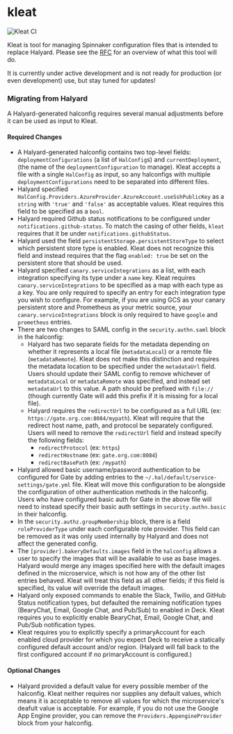 # kleat

![Kleat CI](https://github.com/spinnaker/kleat/workflows/Kleat%20CI/badge.svg)

Kleat is tool for managing Spinnaker configuration files that is intended to
replace Halyard. Please see the
[RFC](https://github.com/spinnaker/governance/blob/master/rfc/halyard-lite.md)
for an overview of what this tool will do.

It is currently under active development and is not ready for production (or
even development) use, but stay tuned for updates!

### Migrating from Halyard

A Halyard-generated halconfig requires several manual adjustments before it can
be used as input to Kleat.

#### Required Changes

- A Halyard-generated halconfig contains two top-level fields:
  `deploymentConfigurations` (a list of `HalConfig`s) and `currentDeployment`,
  (the name of the `deploymentConfiguration` to manage). Kleat accepts a file
  with a single `HalConfig` as input, so any halconfigs with multiple
  `deploymentConfigurations` need to be separated into different files.
- Halyard specified
  `HalConfig.Providers.AzureProvider.AzureAccount.useSshPublicKey` as a `string`
  with `'true'` and `'false'` as acceptable values. Kleat requires this field to
  be specified as a `bool`.
- Halyard required Github status notifications to be configured under
  `notifications.github-status`. To match the casing of other fields, `kleat`
  requires that it be under `notifications.githubStatus`.
- Halyard used the field `persistentStorage.persistentStoreType` to select which
  persistent store type is enabled. Kleat does not recognize this field and
  instead requires that the flag `enabled: true` be set on the persistent store
  that should be used.
- Halyard specified `canary.serviceIntegrations` as a list, with each
  integration specifying its type under a `name` key. Kleat requires
  `canary.serviceIntegrations` to be specified as a map with each type as a key.
  You are only required to specify an entry for each integration type you wish
  to configure. For example, if you are using GCS as your canary persistent
  store and Prometheus as your metric source, your `canary.serviceIntegrations`
  block is only required to have `google` and `prometheus` entries.
- There are two changes to SAML config in the `security.authn.saml` block in the
  halconfig:
  - Halyard has two separate fields for the metadata depending on whether it
    represents a local file (`metadataLocal`) or a remote file
    (`metadataRemote`). Kleat does not make this distinction and requires the
    metadata location to be specified under the `metadataUrl` field. Users
    should update their SAML config to remove whichever of `metadataLocal` or
    `metadataRemote` was specified, and instead set `metadataUrl` to this value.
    A path should be prefixed with `file://` (though currently Gate will add
    this prefix if it is missing for a local file).
  - Halyard requires the `redirectUrl` to be configured as a full URL (ex:
    `https://gate.org.com:8084/mypath`). Kleat will require that the redirect
    host name, path, and protocol be separately configured. Users will need to
    remove the `redirectUrl` field and instead specify the following fields:
    - `redirectProtocol` (ex: `https`)
    - `redirectHostname` (ex: `gate.org.com:8084`)
    - `redirectBasePath` (ex: `/mypath`)
- Halyard allowed basic username/password authentication to be configured for
  Gate by adding entries to the `~/.hal/default/service-settings/gate.yml` file.
  Kleat will move this configuration to be alongside the configuration of other
  authentication methods in the halconfig. Users who have configured basic auth
  for Gate in the above file will need to instead specify their basic auth
  settings in `security.authn.basic` in their halconfig.
- In the `security.authz.groupMembership` block, there is a field
  `roleProviderType` under each configurable role provider. This field can be
  removed as it was only used internally by Halyard and does not affect the
  generated config.
- The `[provider].bakeryDefaults.images` field in the `halconfig` allows a user
  to specify the images that will be available to use as base images. Halyard
  would merge any images specified here with the default images defined in the
  microservice, which is not how any of the other list entries behaved. Kleat
  will treat this field as all other fields; if this field is specified, its
  value will override the default images.
- Halyard only exposed commands to enable the Slack, Twilio, and GitHub Status
  notification types, but defaulted the remaining notification types (BearyChat,
  Email, Google Chat, and Pub/Sub) to enabled in Deck. Kleat requires you to
  explicitly enable BearyChat, Email, Google Chat, and Pub/Sub notification
  types.
- Kleat requires you to explicitly specify a primaryAccount for each enabled
  cloud provider for which you expect Deck to receive a statically configured
  default account and/or region. (Halyard will fall back to the first configured
  account if no primaryAccount is configured.)  

#### Optional Changes

- Halyard provided a default value for every possible member of the halconfig.
  Kleat neither requires nor supplies any default values, which means it is
  acceptable to remove all values for which the microservice's deafult value is
  acceptable. For example, if you do not use the Google App Engine provider, you
  can remove the `Providers.AppengineProvider` block from your halconfig.
